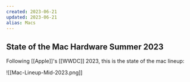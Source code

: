 ```yaml
---
created: 2023-06-21
updated: 2023-06-21
alias: Macs
---
```


## State of the Mac Hardware Summer 2023

Following [[Apple]]'s [[WWDC]] 2023, this is the state of the mac lineup:

![[Mac-Lineup-Mid-2023.png]]